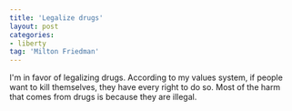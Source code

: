 ```yaml
---
title: 'Legalize drugs'
layout: post
categories:
- liberty
tag: 'Milton Friedman'
---
```


I'm in favor of legalizing drugs. According to my values system, if people want to kill themselves, they have every right to do so. Most of the harm that comes from drugs is because they are illegal.